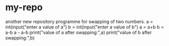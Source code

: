 # my-repo
another new repository
programme for swapping of two numbers.
a = int(input("enter a value of a")
b = int(input("enter a value of b")
a = a+b
b = a-b
a - a-b
print("value of a after swapping:",a)
print("value of b after swapping:",b)
